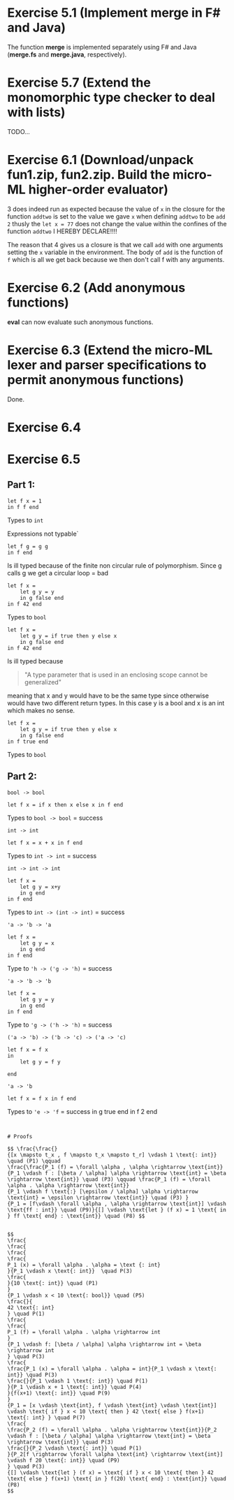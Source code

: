 # Exercise 5.1 (Implement merge in F# and Java)
The function **merge** is implemented separately using F# and Java (**merge.fs** and **merge.java**, respectively). 

# Exercise 5.7 (Extend the monomorphic type checker to deal with lists)
TODO...

# Exercise 6.1 (Download/unpack fun1.zip, fun2.zip. Build the micro-ML higher-order evaluator)
3 does indeed run as expected because the value of `x` in the closure for the function `addtwo` is set to the value we gave `x` when defining `addtwo` to be `add 2` thusly the `let x = 77` does not change the value within the confines of the function `addtwo` I HEREBY DECLARE!!!!

The reason that 4 gives us a closure is that we call `add` with one arguments setting the `x` variable in the environment. The body of `add` is the function of `f` which is all we get back because we then don't call f with any arguments. 

# Exercise 6.2 (Add anonymous functions)
**eval** can now evaluate such anonymous functions.

# Exercise 6.3 (Extend the micro-ML lexer and parser specifications to permit anonymous functions)
Done.

# Exercise 6.4

# Exercise 6.5
## Part 1:
```
let f x = 1
in f f end
```
Types to `int`


Expressions not typable`

```
let f g = g g
in f end
```
Is ill typed because of the finite non circular rule of polymorphism. Since g calls g we get a circular loop = bad

```
let f x =
    let g y = y
    in g false end
in f 42 end
```
Types to `bool` 

```
let f x =
    let g y = if true then y else x
    in g false end
in f 42 end
```
Is ill typed because  
> "A type parameter that is used in an enclosing scope cannot be generalized"

meaning that x and y would have to be the same type since otherwise would have two different return types. In this case y is a bool and x is an int which makes no sense.

```
let f x =
    let g y = if true then y else x
    in g false end
in f true end
```
Types to `bool`

## Part 2:

`bool -> bool`
```
let f x = if x then x else x in f end
```  
Types to `bool -> bool` = success

`int -> int`
```
let f x = x + x in f end
```
Types to `int -> int` = success

`int -> int -> int`
```
let f x = 
    let g y = x+y 
    in g end
in f end
```
Types to `int -> (int -> int)` = success

`'a -> 'b -> 'a`
```
let f x = 
    let g y = x
    in g end
in f end 
```
Type to `'h -> ('g -> 'h)` = success

`'a -> 'b -> 'b`
```
let f x =
    let g y = y
    in g end
in f end
```
Type to `'g -> ('h -> 'h)` = success

`('a -> 'b) -> ('b -> 'c) -> ('a -> 'c)`
```
let f x = f x
in 
    let g y = f y

end
```


`'a -> 'b`
```
let f x = f x in f end
```
Types to `'e -> 'f` = success
    in g true end
in f 2 end 
```


# Proofs

$$ \frac{\frac{}
{[x \mapsto t_x , f \mapsto t_x \mapsto t_r] \vdash 1 \text{: int}} \quad (P1) \qquad 
\frac{\frac{P_1 (f) = \forall \alpha , \alpha \rightarrow \text{int}}
{P_1 \vdash f : [\beta / \alpha] \alpha \rightarrow \text{int} = \beta \rightarrow \text{int}} \quad (P3) \qquad \frac{P_1 (f) = \forall \alpha . \alpha \rightarrow \text{int}}
{P_1 \vdash f \text{:} [\epsilon / \alpha] \alpha \rightarrow \text{int} = \epsilon \rightarrow \text{int}} \quad (P3) }
{P_1 = [f\vdash \forall \alpha , \alpha \rightarrow \text{int}] \vdash \text{ff : int}} \quad (P9)}{[] \vdash \text{let } (f x) = 1 \text{ in } ff \text{ end} : \text{int}} \quad (P8) $$


$$
\frac{
\frac{
\frac{
\frac{
P_1 (x) = \forall \alpha . \alpha = \text {: int}
}{P_1 \vdash x \text{: int}}  \quad P(3)
\frac{
}{10 \text{: int}} \quad (P1)
}
{P_1 \vdash x < 10 \text{: bool}} \quad (P5)
\frac{}{
42 \text{: int}
} \quad P(1)
\frac{
\frac{
P_1 (f) = \forall \alpha . \alpha \rightarrow int
}
{P_1 \vdash f: [\beta / \alpha] \alpha \rightarrow int = \beta \rightarrow int
} \quad P(3)
\frac{
\frac{P_1 (x) = \forall \alpha . \alpha = int}{P_1 \vdash x \text{: int}} \quad P(3)
\frac{}{P_1 \vdash 1 \text{: int}} \quad P(1)
}{P_1 \vdash x + 1 \text{: int}} \quad P(4)
}{f(x+1) \text{: int}} \quad P(9)
}
{P_1 = [x \vdash \text{int}, f \vdash \text{int} \vdash \text{int}] \vdash \text{ if } x < 10 \text{ then } 42 \text{ else } f(x+1) \text{: int} } \quad P(7)
\frac{
\frac{P_2 (f) = \forall \alpha . \alpha \rightarrow \text{int}}{P_2 \vdash f : [\beta / \alpha] \alpha \rightarrow \text{int} = \beta \rightarrow \text{int}} \quad P(3)
\frac{}{P_2 \vdash \text{: int}} \quad P(1)
}{P_2[f \rightarrow \forall \alpha \text{int} \rightarrow \text{int}] \vdash f 20 \text{: int}} \quad (P9)
} \quad P(3)
{[] \vdash \text{let } (f x) = \text{ if } x < 10 \text{ then } 42 \text{ else } f(x+1) \text{ in } f(20) \text{ end} : \text{int}} \quad (P8)
$$

